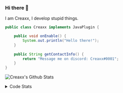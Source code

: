 ### Hi there 👋

I am Creaxx, I develop stupid things. 

```java
public class Creaxx implements JavaPlugin {

    public void onEnable() {
        System.out.println("Hello there!");
    }
    
    public String getContactInfo() {
        return "Message me on discord: Creaxx#0001";
    }
}
```

![Creaxx's Github Stats](https://github-readme-stats.vercel.app/api?username=CreaxxOG&show_icons=true&theme=dark&count_private=true)

<details>
  <summary>Code Stats</summary>

<!--START_SECTION:waka-->
![Code Time](http://img.shields.io/badge/Code%20Time-1%2C381%20hrs%2046%20mins-blue)

![Lines of code](https://img.shields.io/badge/From%20Hello%20World%20I%27ve%20Written-609.3%20thousand%20lines%20of%20code-blue)

**🐱 My GitHub Data** 

> 📦 104.0 kB Used in GitHub's Storage 
 > 
> 🏆 2,097 Contributions in the Year 2023
 > 
> 🚫 Not Opted to Hire
 > 
> 📜 4 Public Repositories 
 > 
> 🔑 3 Private Repositories 
 > 
**I'm a Night 🦉** 

```text
🌞 Morning                291 commits         ██░░░░░░░░░░░░░░░░░░░░░░░   07.13 % 
🌆 Daytime                1716 commits        ███████████░░░░░░░░░░░░░░   42.02 % 
🌃 Evening                1996 commits        ████████████░░░░░░░░░░░░░   48.87 % 
🌙 Night                  81 commits          ░░░░░░░░░░░░░░░░░░░░░░░░░   01.98 % 
```
📅 **I'm Most Productive on Saturday** 

```text
Monday                   507 commits         ███░░░░░░░░░░░░░░░░░░░░░░   12.41 % 
Tuesday                  574 commits         ████░░░░░░░░░░░░░░░░░░░░░   14.05 % 
Wednesday                606 commits         ████░░░░░░░░░░░░░░░░░░░░░   14.84 % 
Thursday                 632 commits         ████░░░░░░░░░░░░░░░░░░░░░   15.48 % 
Friday                   391 commits         ██░░░░░░░░░░░░░░░░░░░░░░░   09.57 % 
Saturday                 722 commits         ████░░░░░░░░░░░░░░░░░░░░░   17.68 % 
Sunday                   652 commits         ████░░░░░░░░░░░░░░░░░░░░░   15.96 % 
```


📊 **This Week I Spent My Time On** 

```text
💬 Programming Languages: 
Java                     1 hr 1 min          █████████████░░░░░░░░░░░░   53.67 % 
Kotlin                   30 mins             ███████░░░░░░░░░░░░░░░░░░   26.87 % 
XML                      16 mins             ████░░░░░░░░░░░░░░░░░░░░░   14.36 % 
YAML                     5 mins              █░░░░░░░░░░░░░░░░░░░░░░░░   05.01 % 
IDEA_MODULE              0 secs              ░░░░░░░░░░░░░░░░░░░░░░░░░   00.09 % 

🔥 Editors: 
IntelliJ                 1 hr 55 mins        █████████████████████████   100.00 % 
```

**I Mostly Code in Java** 

```text
Java                     57 repos            ███████████████████░░░░░░   76.00 % 
Kotlin                   10 repos            ███░░░░░░░░░░░░░░░░░░░░░░   13.33 % 
CSS                      2 repos             █░░░░░░░░░░░░░░░░░░░░░░░░   02.67 % 
JavaScript               2 repos             █░░░░░░░░░░░░░░░░░░░░░░░░   02.67 % 
EJS                      1 repo              ░░░░░░░░░░░░░░░░░░░░░░░░░   01.33 % 
```




 Last Updated on 08/07/2023 18:24:37 UTC
<!--END_SECTION:waka-->
</details>
